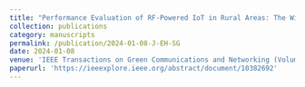 ```yaml
---
title: "Performance Evaluation of RF-Powered IoT in Rural Areas: The Wireless Power Digital Divide"
collection: publications
category: manuscripts
permalink: /publication/2024-01-08-J-EH-SG
date: 2024-01-08
venue: 'IEEE Transactions on Green Communications and Networking (Volume: 8, Issue: 2, June 2024)'
paperurl: 'https://ieeexplore.ieee.org/abstract/document/10382692'
---
```

